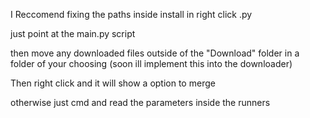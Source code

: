 I Reccomend fixing the paths inside install in right click .py

just point at the main.py script

then move any downloaded files outside of the "Download" folder in a folder of your choosing (soon ill implement this into the downloader)

Then right click and it will show a option to merge

otherwise just cmd and read the parameters inside the runners